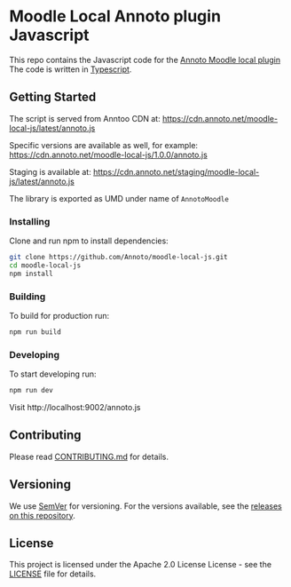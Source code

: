 # Moodle Local Annoto plugin Javascript

This repo contains the Javascript code for the [Annoto Moodle local plugin](https://github.com/Annoto/moodle-local_annoto)
The code is written in [Typescript].

[typescript]: https://www.typescriptlang.org/

## Getting Started


The script is served from Anntoo CDN at: https://cdn.annoto.net/moodle-local-js/latest/annoto.js

Specific versions are available as well, for example: https://cdn.annoto.net/moodle-local-js/1.0.0/annoto.js

Staging is available at: https://cdn.annoto.net/staging/moodle-local-js/latest/annoto.js

The library is exported as UMD under name of `AnnotoMoodle`

### Installing

Clone and run npm to install dependencies:

```sh
git clone https://github.com/Annoto/moodle-local-js.git
cd moodle-local-js
npm install
```

### Building

To build for production run:

```sh
npm run build
```

### Developing

To start developing run:

```sh
npm run dev
```

Visit http://localhost:9002/annoto.js

## Contributing

Please read [CONTRIBUTING.md](CONTRIBUTING.md) for details.

## Versioning

We use [SemVer](http://semver.org/) for versioning. For the versions available, see the [releases on this repository](https://github.com/Annoto/playkit-plugin/releases).

## License

This project is licensed under the Apache 2.0 License License - see the [LICENSE](LICENSE) file for details.
